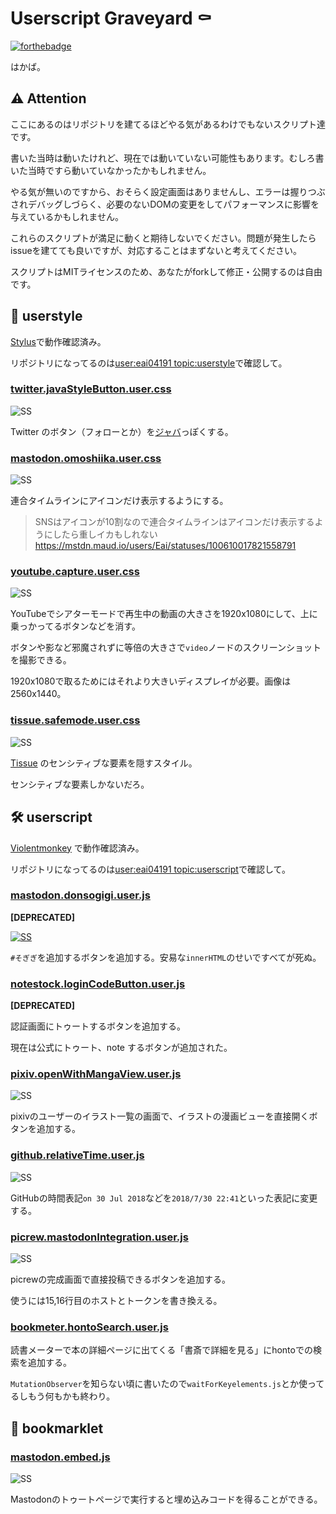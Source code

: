 # Userscript Graveyard ⚰️

[![forthebadge](https://forthebadge.com/images/badges/60-percent-of-the-time-works-every-time.svg)](https://forthebadge.com)

はかば。

## ⚠️ Attention

ここにあるのはリポジトリを建てるほどやる気があるわけでもないスクリプト達です。

書いた当時は動いたけれど、現在では動いていない可能性もあります。むしろ書いた当時ですら動いていなかったかもしれません。

やる気が無いのですから、おそらく設定画面はありませんし、エラーは握りつぶされデバッグしづらく、必要のないDOMの変更をしてパフォーマンスに影響を与えているかもしれません。

これらのスクリプトが満足に動くと期待しないでください。問題が発生したらissueを建てても良いですが、対応することはまずないと考えてください。

スクリプトはMITライセンスのため、あなたがforkして修正・公開するのは自由です。

## 🎨 userstyle

[Stylus](https://chrome.google.com/webstore/detail/stylus/clngdbkpkpeebahjckkjfobafhncgmne?hl=ja)で動作確認済み。

リポジトリになってるのは[user:eai04191 topic:userstyle](https://github.com/search?q=user%3Aeai04191+topic%3Auserstyle)で確認して。

### [twitter.javaStyleButton.user.css](/userstyle/twitter.javaStyleButton.user.css)

![SS](https://i.imgur.com/Wk4Ykcf.png)

Twitter のボタン（フォローとか）を[ジャバ](https://www.java.com/ja/download/)っぽくする。

### [mastodon.omoshiika.user.css](/userstyle/mastodon.omoshiika.user.css)

![SS](https://mstdn.maud.io/system/media_attachments/files/001/988/721/original/adeebcea11bff48d.jpeg)

連合タイムラインにアイコンだけ表示するようにする。

> SNSはアイコンが10割なので連合タイムラインはアイコンだけ表示するようにしたら重しイカもしれない
> https://mstdn.maud.io/users/Eai/statuses/100610017821558791


### [youtube.capture.user.css](/userstyle/youtube.capture.user.css)

![SS](https://i.imgur.com/EJniMei.png)

YouTubeでシアターモードで再生中の動画の大きさを1920x1080にして、上に乗っかってるボタンなどを消す。

ボタンや影など邪魔されずに等倍の大きさで`video`ノードのスクリーンショットを撮影できる。

1920x1080で取るためにはそれより大きいディスプレイが必要。画像は2560x1440。

### [tissue.safemode.user.css](/userstyle/tissue.safemode.user.css)

![SS](https://i.imgur.com/g1r8iXn.png)

[Tissue](https://shikorism.net/) のセンシティブな要素を隠すスタイル。

センシティブな要素しかないだろ。


### [](/userstyle/)


## 🛠️ userscript

[Violentmonkey](https://violentmonkey.github.io/) で動作確認済み。

リポジトリになってるのは[user:eai04191 topic:userscript](https://github.com/search?q=user%3Aeai04191+topic%3Auserscript)で確認して。

### [mastodon.donsogigi.user.js](/userscript/mastodon.donsogigi.user.js)

**[DEPRECATED]**

[![SS](https://mstdn.maud.io/system/media_attachments/files/002/415/143/small/c59d30ffcd762854.png)](https://mstdn.maud.io/system/media_attachments/files/002/415/143/original/c59d30ffcd762854.mp4)

`#そぎぎ`を追加するボタンを追加する。安易な`innerHTML`のせいですべてが死ぬ。

### [notestock.loginCodeButton.user.js](/userscript/notestock.loginCodeButton.user.js)

**[DEPRECATED]**

認証画面にトゥートするボタンを追加する。

現在は公式にトゥート、note するボタンが追加された。

### [pixiv.openWithMangaView.user.js](/userscript/pixiv.openWithMangaView.user.js)

![SS](https://i.imgur.com/5gR5urk.png)

pixivのユーザーのイラスト一覧の画面で、イラストの漫画ビューを直接開くボタンを追加する。

### [github.relativeTime.user.js](/userscript/github.relativeTime.user.js)

![SS](https://i.imgur.com/ok8frdf.png)

GitHubの時間表記`on 30 Jul 2018`などを`2018/7/30 22:41`といった表記に変更する。

### [picrew.mastodonIntegration.user.js](/userscript/picrew.mastodonIntegration.user.js)

![SS](https://i.imgur.com/agpRoRC.png)

picrewの完成画面で直接投稿できるボタンを追加する。

使うには15,16行目のホストとトークンを書き換える。

### [bookmeter.hontoSearch.user.js](/userscript/bookmeter.hontoSearch.user.js)

読書メーターで本の詳細ページに出てくる「書斎で詳細を見る」にhontoでの検索を追加する。

`MutationObserver`を知らない頃に書いたので`waitForKeyelements.js`とか使ってるしもう何もかも終わり。

### [](/userscript/)

## 🔖 bookmarklet

### [mastodon.embed.js](/bookmarklet/mastodon.embed.js)

![SS](https://i.imgur.com/Fuvon8m.png)

Mastodonのトゥートページで実行すると埋め込みコードを得ることができる。

### [](/bookmarklet/)